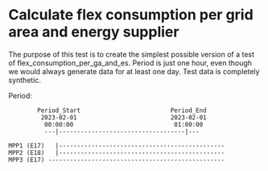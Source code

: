 # Calculate flex consumption per grid area and energy supplier

The purpose of this test is to create the simplest possible version of a test of flex_consumption_per_ga_and_es. 
Period is just one hour, even though we would always generate data for at least one day.
Test data is completely synthetic.

Period:

            Period_Start                         Period_End
             2023-02-01                          2023-02-01
              00:00:00                            01:00:00
              ---|-----------------------------------|---
        
    MPP1 (E17)   |----------------------------------------------
    MPP2 (E18)   |----------------------------------------------
    MPP3 (E17) -------------------------------------------------
